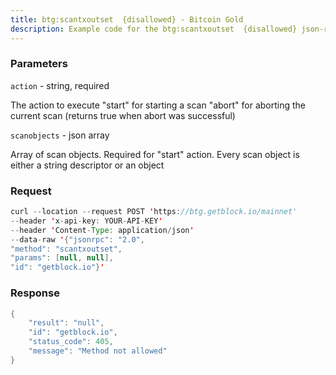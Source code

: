 ```yaml
---
title: btg:scantxoutset  {disallowed} - Bitcoin Gold
description: Example code for the btg:scantxoutset  {disallowed} json-rpc method. Сomplete guide on how to use btg:scantxoutset  {disallowed} json-rpc in GetBlock.io Web3 documentation.
---
```


### Parameters


`action` - string, required

The action to execute "start" for starting a scan "abort" for aborting
the current scan (returns true when abort was successful)

`scanobjects` - json array

Array of scan objects. Required for "start" action. Every scan object is
either a string descriptor or an object

### Request

``` java
curl --location --request POST 'https://btg.getblock.io/mainnet' 
--header 'x-api-key: YOUR-API-KEY' 
--header 'Content-Type: application/json' 
--data-raw '{"jsonrpc": "2.0",
"method": "scantxoutset",
"params": [null, null],
"id": "getblock.io"}'
```

###  Response

``` java
{
    "result": "null",
    "id": "getblock.io",
    "status_code": 405,
    "message": "Method not allowed"
}
```

